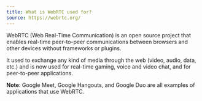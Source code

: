 ```yaml
---
title: What is WebRTC used for?
source: https://webrtc.org/
---
```


WebRTC (Web Real-Time Communication) is an open source project that enables real-time peer-to-peer communications between browsers and other devices without frameworks or plugins.

It used to exchange any kind of media through the web (video, audio, data, etc.) and is now used for real-time gaming, voice and video chat, and for peer-to-peer applications.

**Note**: Google Meet, Google Hangouts, and Google Duo are all examples of applications that use WebRTC.
